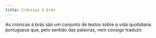 ```yaml
---
title: Crónicas à brás
---
```


As crónicas à brás são um conjunto de textos sobre a vida quotidiana portuguesa que, pelo sentido das palavras, nem consigo traduzir.
